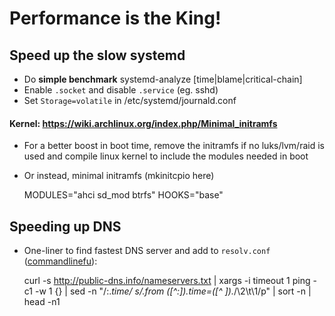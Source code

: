 Performance is the King!
========================

Speed up the slow systemd
-------------------------
- Do **simple benchmark**
    systemd-analyze [time|blame|critical-chain]
- Enable `.socket` and disable `.service` (eg. sshd)
- Set `Storage=volatile` in /etc/systemd/journald.conf

#### **Kernel**: https://wiki.archlinux.org/index.php/Minimal_initramfs
- For a better boost in boot time, remove the initramfs if no luks/lvm/raid is
  used and compile linux kernel to include the modules needed in boot
- Or instead, minimal initramfs (mkinitcpio here)

    MODULES="ahci sd_mod btrfs"
    HOOKS="base"

Speeding up DNS
---------------
- One-liner to find fastest DNS server and add to `resolv.conf` ([commandlinefu](http://www.commandlinefu.com/commands/view/18802/a-function-to-find-the-fastest-dns-server)):

    curl -s http://public-dns.info/nameservers.txt | xargs -i timeout 1 ping -c1 -w 1 {} | sed -n "/:.*time/ s/.*from \([^:]*\).*time=\([^ ]*\).*/\2\t\1/p" | sort -n | head -n1
